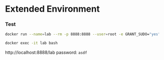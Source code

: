 # Extended Environment


### Test
```bash
docker run --name=lab --rm -p 8888:8888 --user=root -e GRANT_SUDO="yes" -e JUPYTER_ENABLE_LAB="yes" gpu-lab-ex:latest

docker exec -it lab bash

```

http://localhost:8888/lab
password: `asdf`